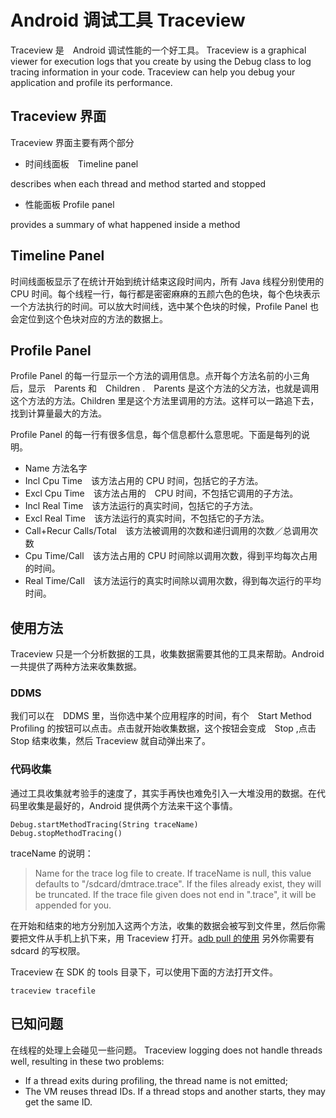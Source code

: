 # Android 调试工具 Traceview

Traceview 是　Android 调试性能的一个好工具。
Traceview is a graphical viewer for execution logs that you create by using the Debug class to log tracing information in your code. Traceview can help you debug your application and profile its performance.


<!--more-->


## Traceview 界面

Traceview 界面主要有两个部分

* 时间线面板　Timeline panel

 describes when each thread and method started and stopped

* 性能面板 Profile panel 

 provides a summary of what happened inside a method

## Timeline Panel
时间线面板显示了在统计开始到统计结束这段时间内，所有 Java 线程分别使用的 CPU 时间。每个线程一行，每行都是密密麻麻的五颜六色的色块，每个色块表示一个方法执行的时间。可以放大时间线，选中某个色块的时候，Profile Panel 也会定位到这个色块对应的方法的数据上。

## Profile Panel

Profile Panel 的每一行显示一个方法的调用信息。点开每个方法名前的小三角后，显示　Parents 和　Children .　Parents 是这个方法的父方法，也就是调用这个方法的方法。Children 里是这个方法里调用的方法。这样可以一路追下去，找到计算量最大的方法。

Profile Panel 的每一行有很多信息，每个信息都什么意思呢。下面是每列的说明。

* Name 方法名字
* Incl Cpu Time　该方法占用的 CPU 时间，包括它的子方法。
* Excl Cpu Time　该方法占用的　CPU 时间，不包括它调用的子方法。
* Incl Real Time　该方法运行的真实时间，包括它的子方法。
* Excl Real Time　该方法运行的真实时间，不包括它的子方法。
* Call+Recur Calls/Total　该方法被调用的次数和递归调用的次数／总调用次数
* Cpu Time/Call　该方法占用的 CPU 时间除以调用次数，得到平均每次占用的时间。
* Real Time/Call　该方法运行的真实时间除以调用次数，得到每次运行的平均时间。

## 使用方法
Traceview 只是一个分析数据的工具，收集数据需要其他的工具来帮助。Android 一共提供了两种方法来收集数据。
### DDMS 
我们可以在　DDMS 里，当你选中某个应用程序的时间，有个　Start Method Profiling 的按钮可以点击。点击就开始收集数据，这个按钮会变成　Stop ,点击 Stop 结束收集，然后 Traceview 就自动弹出来了。
### 代码收集
通过工具收集就考验手的速度了，其实手再快也难免引入一大堆没用的数据。在代码里收集是最好的，Android 提供两个方法来干这个事情。

    Debug.startMethodTracing(String traceName)
    Debug.stopMethodTracing()


traceName 的说明：
>Name for the trace log file to create. If traceName is null, this value defaults to "/sdcard/dmtrace.trace". If the files already exist, they will be truncated. If the trace file given does not end in ".trace", it will be appended for you.

在开始和结束的地方分别加入这两个方法，收集的数据会被写到文件里，然后你需要把文件从手机上扒下来，用 Traceview 打开。[adb pull 的使用](http://www.binkery.com/archives/424.html)
另外你需要有 sdcard 的写权限。

Traceview 在 SDK 的 tools 目录下，可以使用下面的方法打开文件。

    traceview tracefile

## 已知问题
在线程的处理上会碰见一些问题。
Traceview logging does not handle threads well, resulting in these two problems:

* If a thread exits during profiling, the thread name is not emitted;
* The VM reuses thread IDs. If a thread stops and another starts, they may get the same ID.